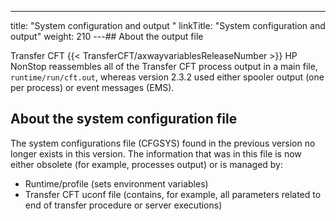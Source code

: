 ---
title: "System configuration and output "
linkTitle: "System configuration and output"
weight: 210
---## About the output file

Transfer CFT {{< TransferCFT/axwayvariablesReleaseNumber  >}} HP NonStop reassembles all of the Transfer CFT process output in a main file, `runtime/run/cft.out`, whereas version 2.3.2 used either spooler output (one per process) or event messages (EMS).

## About the system configuration file

The system configurations file (CFGSYS) found in the previous version no longer exists in this version. The information that was in this file is now either obsolete (for example, processes output) or is managed by:

* Runtime/profile (sets environment variables)
* Transfer CFT uconf file (contains, for example, all parameters related to end of transfer procedure or server executions)
